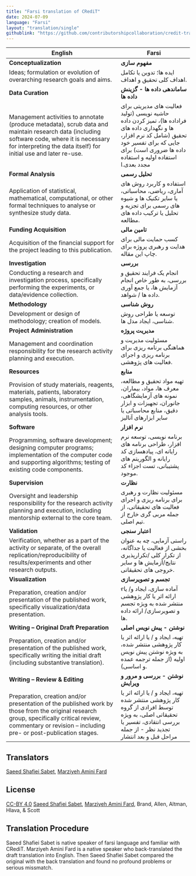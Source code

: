 ```yaml
---
title: "Farsi translation of CRediT"
date: 2024-07-09
language: "Farsi"
layout: "translation/single"
githublink: "https://github.com/contributorshipcollaboration/credit-translation/blob/main/translations/credit_translation_fa.json"
---
```


| English | Farsi |
| --- | --- |
| **Conceptualization** | **مفهوم سازی** |
| Ideas; formulation or evolution of overarching research goals and aims. | ایده ها؛ تدوین یا تکامل اهداف کلی تحقیق و اهداف. |
| **Data Curation** | **ساماندهی داده ها - گزینش داده ها** |
| Management activities to annotate (produce metadata), scrub data and maintain research data (including software code, where it is necessary for interpreting the data itself) for initial use and later re-use. | فعالیت های مدیریتی برای حاشیه نویسی (تولید فراداده ها)، تمیز کردن داده ها و نگهداری داده های تحقیق (شامل کد نرم افزار، جایی که برای تفسیر خود داده ها ضروری است) برای استفاده اولیه و استفاده مجدد بعدی.ا |
| **Formal Analysis** | **تحلیل رسمی** |
| Application of statistical, mathematical, computational, or other formal techniques to analyse or synthesize study data. | استفاده و کاربرد روش های آماری، ریاضی، محاسباتی، یا سایر تکنیک ها و شیوه های رسمی برای تجزیه و تحلیل یا ترکیب داده های مطالعه. |
| **Funding Acquisition** | **تامین مالی** |
| Acquisition of the financial support for the project leading to this publication. | کسب حمایت مالی برای هدایت و رهبری پروژه برای چاپ این مقاله. |
| **Investigation** | **بررسی** |
| Conducting a research and investigation process, specifically performing the experiments, or data/evidence collection. | انجام یک فرایند تحقیق و بررسی، به طور خاص انجام آزمایش ها، یا جمع آوری داده ها / شواهد. |
| **Methodology** | **روش شناسی** |
| Development or design of methodology; creation of models. | توسعه یا طراحی روش شناسی، ایجاد مدل ها. |
| **Project Administration** | **مدیریت پروژه** |
| Management and coordination responsibility for the research activity planning and execution. | مسئولیت مدیریت و هماهنگی برنامه ریزی برای برنامه ریزی و  اجرای فعالیت های پژوهشی. |
| **Resources** | **منابع** |
| Provision of study materials, reagents, materials, patients, laboratory samples, animals, instrumentation, computing resources, or other analysis tools. | تهیه مواد تحقیق و مطالعه، معرف ها، مواد، بیماران، نمونه های آزمایشگاهی، جانوران، تجهیزات و ابزار دقیق، منابع محاسباتی یا سایر ابزارهای آنالیز |
| **Software** | **نرم افزار** |
| Programming, software development; designing computer programs; implementation of the computer code and supporting algorithms; testing of existing code components. | برنامه نویسی، توسعه نرم افزار، طراحی برنامه های رایانه ای، پیادهسازی کد رایانه و الگوریتم های پشتیبانی، تست اجزاء کد موجود. |
| **Supervision** | **نظارت** |
| Oversight and leadership responsibility for the research activity planning and execution, including mentorship external to the core team. | مسئولیت نظارت و رهبری برای برنامه ریزی و اجرای فعالیت های تحقیقاتی، از جمله مربی گری خارج از تیم اصلی. |
| **Validation** | **اعتبار سنجی** |
| Verification, whether as a part of the activity or separate, of the overall replication/reproducibility of results/experiments and other research outputs. | راستی آزمایی، چه به عنوان بخشی از فعالیت یا جداگانه، از تکرار کلی /تکرارپذیری نتایج/آزمایش ها و سایر خروجی های تحقیقاتی. |
| **Visualization** | **تجسم و تصویرسازی** |
| Preparation, creation and/or presentation of the published work, specifically visualization/data presentation. | የآماده سازی، ایجاد و/ یا ارائه اثر یا کار پژوهشی منتشر شده به ویژه تجسم و تصویرسازی/ ارائه داده ها. |
| **Writing – Original Draft Preparation** | **نوشتن - پیش نویس اصلی** |
| Preparation, creation and/or presentation of the published work, specifically writing the initial draft (including substantive translation). | تهیه، ایجاد و / یا ارائه اثر یا کار پژوهشی منتشر شده، به ویژه نوشتن پیش نویس اولیه (از جمله ترجمه عمده و اساسی). |
| **Writing – Review & Editing** | **نوشتن - بررسی و مرور و ویرایش** |
| Preparation, creation and/or presentation of the published work by those from the original research group, specifically critical review, commentary or revision – including pre- or post-publication stages. | تهیه، ایجاد و / یا ارائه اثر یا کار پژوهشی منتشر شده توسط افرادی از گروه تحقیقاتی اصلی، به ویژه بررسی انتقادی، تفسیر یا تجدید نظر - از جمله مراحل قبل و بعد انتشار |

## Translators

[Saeed  Shafiei Sabet](https://orcid.org/https://orcid.org/0000-0001-5919-2527), [Marziyeh  Amini Fard](https://orcid.org/0000-0002-4565-8979)


## License

[CC-BY 4.0](https://creativecommons.org/licenses/by/4.0/) [Saeed  Shafiei Sabet](https://orcid.org/https://orcid.org/0000-0001-5919-2527), [Marziyeh  Amini Fard](https://orcid.org/0000-0002-4565-8979), Brand, Allen, Altman, Hlava, & Scott
## Translation Procedure

Saeed Shafiei Sabet is native speaker of farsi language and familiar with CRediT. Marziyeh Amini Fard is a native speaker who back-translated the draft translation into English. Then Saeed Shafiei Sabet compared the original with the back translation and found no profound problems or serious missmatch.

